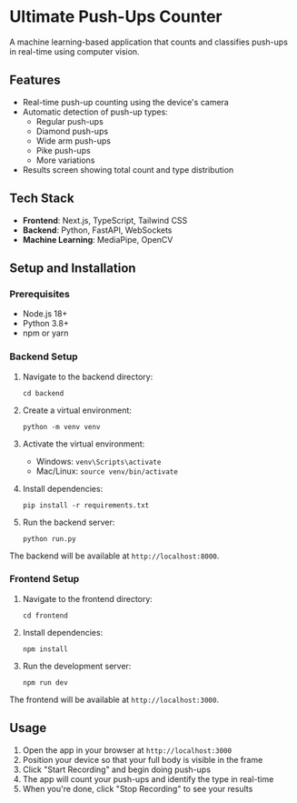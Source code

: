 # Ultimate Push-Ups Counter

A machine learning-based application that counts and classifies push-ups in real-time using computer vision.

## Features

- Real-time push-up counting using the device's camera
- Automatic detection of push-up types:
  - Regular push-ups
  - Diamond push-ups
  - Wide arm push-ups
  - Pike push-ups
  - More variations
- Results screen showing total count and type distribution

## Tech Stack

- **Frontend**: Next.js, TypeScript, Tailwind CSS
- **Backend**: Python, FastAPI, WebSockets
- **Machine Learning**: MediaPipe, OpenCV

## Setup and Installation

### Prerequisites

- Node.js 18+
- Python 3.8+
- npm or yarn

### Backend Setup

1. Navigate to the backend directory:
   ```
   cd backend
   ```

2. Create a virtual environment:
   ```
   python -m venv venv
   ```

3. Activate the virtual environment:
   - Windows: `venv\Scripts\activate`
   - Mac/Linux: `source venv/bin/activate`

4. Install dependencies:
   ```
   pip install -r requirements.txt
   ```

5. Run the backend server:
   ```
   python run.py
   ```

The backend will be available at `http://localhost:8000`.

### Frontend Setup

1. Navigate to the frontend directory:
   ```
   cd frontend
   ```

2. Install dependencies:
   ```
   npm install
   ```

3. Run the development server:
   ```
   npm run dev
   ```

The frontend will be available at `http://localhost:3000`.

## Usage

1. Open the app in your browser at `http://localhost:3000`
2. Position your device so that your full body is visible in the frame
3. Click "Start Recording" and begin doing push-ups
4. The app will count your push-ups and identify the type in real-time
5. When you're done, click "Stop Recording" to see your results
 
